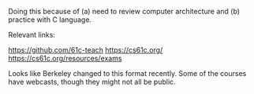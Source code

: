 Doing this because of (a) need to review computer architecture and (b) practice with C language.

Relevant links:

https://github.com/61c-teach
https://cs61c.org/
https://cs61c.org/resources/exams

Looks like Berkeley changed to this format recently. Some of the courses have webcasts, though they might not all be public.
